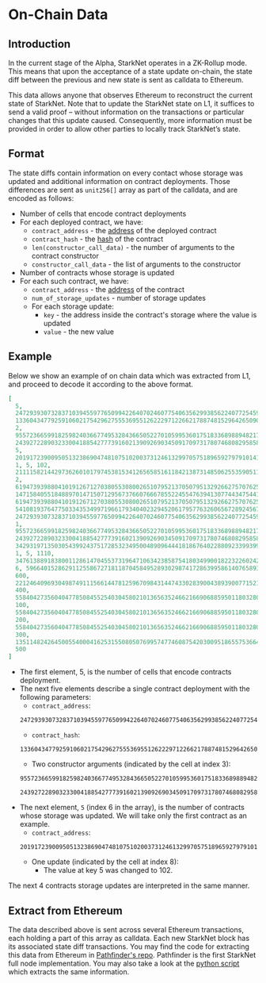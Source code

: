 # On-Chain Data

## Introduction

In the current stage of the Alpha, StarkNet operates in a ZK-Rollup mode. This means that upon the acceptance of a state update on-chain, the state diff between the previous and new state is sent as calldata to Ethereum.

This data allows anyone that observes Ethereum to reconstruct the current state of StarkNet. Note that to update the StarkNet state on L1, it suffices to send a valid proof – without information on the transactions or particular changes that this update caused. Consequently, more information must be provided in order to allow other parties to locally track StarkNet’s state.

## Format

The state diffs contain information on every contact whose storage was updated and additional information on contract deployments. Those differences are sent as `unit256[]` array as part of the calldata, and are encoded as follows:

- Number of cells that encode contract deployments
- For each deployed contract, we have:
  - `contract_address` - the [address](../Contracts/contract-address) of the deployed contract
  - `contract_hash` - the [hash](../Contracts/contract-hash) of the contract
  - `len(constructor_call_data)` - the number of arguments to the contract constructor
  - `constructor_call_data` - the list of arguments to the constructor
- Number of contracts whose storage is updated
- For each such contract, we have:
  - `contract_address` - the [address](../Contracts/contract-address) of the contract
  - `num_of_storage_updates` - number of storage updates
  - For each storage update:
    - `key` - the address inside the contract's storage where the value is updated
    - `value` - the new value

## Example

Below we show an example of on chain data which was extracted from L1, and proceed to decode it according to the above format.

```json
[
  5,
  2472939307328371039455977650994226407024607754063562993856224077254594995194,
  1336043477925910602175429627555369551262229712266217887481529642650907574765,
  2,
  955723665991825982403667749532843665052270105995360175183368988948217233556,
  2439272289032330041885427773916021390926903450917097317807468082958581062272,
  5,
  2019172390095051323869047481075102003731246132997057518965927979101413600827,
  1, 5, 102,
  2111158214429736260101797453815341265658516118421387314850625535905115418634,
  2,
  619473939880410191267127038055308002651079521370507951329266275707625062498,
  1471584055184889701471507129567376607666785522455476394130774434754411633091,
  619473939880410191267127038055308002651079521370507951329266275707625062499,
  541081937647750334353499719661793404023294520617957763260656728924567461866,
  2472939307328371039455977650994226407024607754063562993856224077254594995194,
  1,
  955723665991825982403667749532843665052270105995360175183368988948217233556,
  2439272289032330041885427773916021390926903450917097317807468082958581062272,
  3429319713503054399243751728532349500489096444181867640228809233993992987070,
  1, 5, 1110,
  3476138891838001128614704553731964710634238587541803499001822322602421164873,
  6, 59664015286291125586727181187045849528930298741728639958614076589374875456,
  600,
  221246409693049874911156614478125967098431447433028390043893900771521609973,
  400,
  558404273560404778508455254030458021013656352466216690688595011803280448030,
  100,
  558404273560404778508455254030458021013656352466216690688595011803280448031,
  200,
  558404273560404778508455254030458021013656352466216690688595011803280448032,
  300,
  1351148242645005540004162531550805076995747746087542030095186557536641755046,
  500
]
```

- The first element, 5, is the number of cells that encode contracts deployment.
- The next five elements describe a single contract deployment with the following parameters:
  - `contract_address`:
  ```
  2472939307328371039455977650994226407024607754063562993856224077254594995194
  ```
  - `contract_hash`:
  ```
  1336043477925910602175429627555369551262229712266217887481529642650907574765
  ```
  - Two constructor arguments (indicated by the cell at index 3):
  ```
  955723665991825982403667749532843665052270105995360175183368988948217233556
  ```
  ```
  2439272289032330041885427773916021390926903450917097317807468082958581062272
  ```
- The next element, `5` (index 6 in the array), is the number of contracts whose storage was updated. We will take only the first contract as an example.
  - `contract_address`:
  ```
  2019172390095051323869047481075102003731246132997057518965927979101413600827
  ```
  - One update (indicated by the cell at index 8):
    - The value at key 5 was changed to 102.

The next 4 contracts storage updates are interpreted in the same manner.

## Extract from Ethereum

The data described above is sent across several Ethereum transactions, each holding a part of this array as calldata. Each new StarkNet block has its associated state diff transactions. You may find the code for extracting this data from Ethereum in [Pathfinder's repo](https://github.com/eqlabs/pathfinder/blob/2fe6f549a0b8b9923ed7a21cd1a588bc571657d6/crates/pathfinder/src/ethereum/state_update/retrieve.rs). Pathfinder is the first StarkNet full node implementation. You may also take a look at the [python script](https://github.com/eqlabs/pathfinder/blob/2fe6f549a0b8b9923ed7a21cd1a588bc571657d6/crates/pathfinder/resources/fact_retrieval.py) which extracts the same information.
